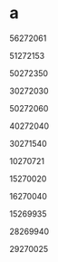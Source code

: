 # a

56272061

51272153

50272350

30272030

50272060

40272040

30271540

10270721

15270020

16270040

15269935

28269940

29270025
